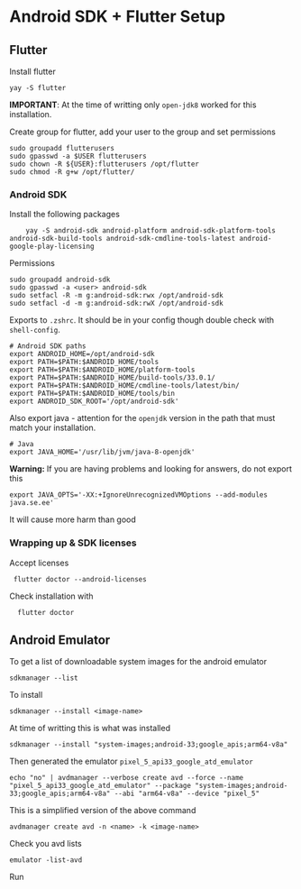 # Android SDK + Flutter Setup

## Flutter

Install flutter

    yay -S flutter

**IMPORTANT**: At the time of writting only `open-jdk8` worked for this installation. 


Create group for flutter, add your user to the group and set permissions

    sudo groupadd flutterusers
    sudo gpasswd -a $USER flutterusers
    sudo chown -R ${USER}:flutterusers /opt/flutter
    sudo chmod -R g+w /opt/flutter/


### Android SDK

Install the following packages

        yay -S android-sdk android-platform android-sdk-platform-tools android-sdk-build-tools android-sdk-cmdline-tools-latest android-google-play-licensing



Permissions

    sudo groupadd android-sdk
    sudo gpasswd -a <user> android-sdk
    sudo setfacl -R -m g:android-sdk:rwx /opt/android-sdk
    sudo setfacl -d -m g:android-sdk:rwX /opt/android-sdk


Exports to `.zshrc`. It should be in your config though double check with `shell-config`. 

    # Android SDK paths
    export ANDROID_HOME=/opt/android-sdk
    export PATH=$PATH:$ANDROID_HOME/tools
    export PATH=$PATH:$ANDROID_HOME/platform-tools
    export PATH=$PATH:$ANDROID_HOME/build-tools/33.0.1/
    export PATH=$PATH:$ANDROID_HOME/cmdline-tools/latest/bin/
    export PATH=$PATH:$ANDROID_HOME/tools/bin
    export ANDROID_SDK_ROOT='/opt/android-sdk'


Also export java - attention for the `openjdk` version in the path that must match your installation.

    # Java
    export JAVA_HOME='/usr/lib/jvm/java-8-openjdk'
    
**Warning:** If you are having problems and looking for answers, do not export this 

    export JAVA_OPTS='-XX:+IgnoreUnrecognizedVMOptions --add-modules java.se.ee'

It will cause more harm than good


### Wrapping up & SDK licenses

Accept licenses

     flutter doctor --android-licenses


Check installation with 

      flutter doctor



## Android Emulator

To get a list of downloadable system images for the android emulator 


    sdkmanager --list


To install

    sdkmanager --install <image-name>
  

At time of writting this is what was installed

    sdkmanager --install "system-images;android-33;google_apis;arm64-v8a" 

Then generated the emulator `pixel_5_api33_google_atd_emulator`

    echo "no" | avdmanager --verbose create avd --force --name "pixel_5_api33_google_atd_emulator" --package "system-images;android-33;google_apis;arm64-v8a" --abi "arm64-v8a" --device "pixel_5"


This is a simplified version of the above command

    avdmanager create avd -n <name> -k <image-name>


Check you avd lists

    emulator -list-avd


Run

    
